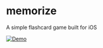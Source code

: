 # memorize
A simple flashcard game built for iOS

[![Demo](https://img.youtube.com/vi/YOUTUBE_VIDEO_ID_HERE/0.jpg)](https://youtu.be/1Jtco-BCGG0)
